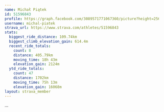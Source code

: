 ```yaml
---
name: Michał Piątek
id: 51596843
profile: https://graph.facebook.com/3089571771067360/picture?height=256&width=256
username: michal-piatek
strava_url: https://www.strava.com/athletes/51596843
stats:
  biggest_ride_distance: 109.74km
  biggest_climb_elevation_gain: 614.4m
  recent_ride_totals:
    count: 8
    distance: 405.79km
    moving_time: 18h 43m
    elevation_gain: 2124m
  ytd_ride_totals:
    count: 47
    distance: 1702km
    moving_time: 75h 13m
    elevation_gain: 16068m
layout: strava_member
--- 
```

...
